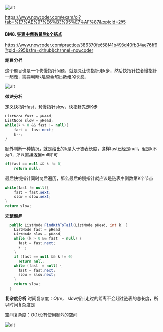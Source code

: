 ![alt](https://uploadfiles.nowcoder.com/bm/top101-head.jpg)

https://www.nowcoder.com/exam/oj?tab=%E7%AE%97%E6%B3%95%E7%AF%87&topicId=295

#### BM8. [链表中倒数最后k个结点](https://www.nowcoder.com/practice/886370fe658f41b498d40fb34ae76ff9?tpId=295&sfm=github&channel=nowcoder)

https://www.nowcoder.com/practice/886370fe658f41b498d40fb34ae76ff9?tpId=295&sfm=github&channel=nowcoder



**题目分析**

这个题目也是一个快慢指针问题，就是先让快指针走k步，然后快指针拉着慢指针一起走，需要判断k是否会超出数组的长度。

![alt](https://uploadfiles.nowcoder.com/images/20211026/397721558_1635226738569/411BAC4824C77353B52BB1434925F792)



**做法分析**

定义快指针fast，和慢指针slow，快指针先走K步

```java
ListNode fast = pHead;
ListNode slow = pHead;
while(k > 0 && fast != null){
    fast =  fast.next;
    k--;
}
```

额外判断一种情况，就是给出的k是大于链表长度，这样fast已经是null，但是k不为0，所以直接返回null即可

```java
if(fast == null && k != 0)
    return null;
```

最后快慢指针同时向后遍历，那么最后的慢指针就应该是链表中倒数第K个节点

```java
while(fast != null){
    fast = fast.next;
    slow = slow.next;
}
return slow;
```


**完整题解**
```java
  public ListNode FindKthToTail(ListNode pHead, int k) {
    ListNode fast = pHead;
    ListNode slow = pHead;
    while (k > 0 && fast != null) {
      fast = fast.next;
      k--;
    }
    if (fast == null && k != 0)
      return null;
    while (fast != null) {
      fast = fast.next;
      slow = slow.next;
    }
    return slow;
  }

```
**复杂度分析**
时间复杂度：$O(n)$， slow指针走过的距离不会超过链表的总长度，所以时间复杂度是

空间复杂度：$O(1)$没有使用额外的空间

![alt](https://uploadfiles.nowcoder.com/bm/top101-tail.jpg)
